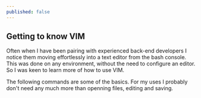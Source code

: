 ```yaml
---
published: false
---
```


## Getting to know VIM
Often when I have been pairing with experienced back-end developers I notice them moving effortlessly into a text editor from the bash console. This was done on any environment, without the need to configure an editor. So I was keen to learn more of how to use VIM.

The following commands are some of the basics. For my uses I probably don't need any much more than openning files, editing and saving. 
